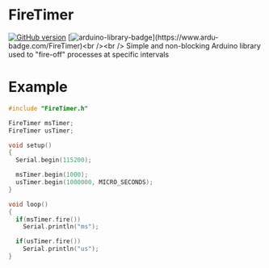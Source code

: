 # FireTimer
[![GitHub version](https://badge.fury.io/gh/PowerBroker2%2FFireTimer.svg)](https://badge.fury.io/gh/PowerBroker2%2FFireTimer) [![arduino-library-badge](https://www.ardu-badge.com/badge/FireTimer.svg?)](https://www.ardu-badge.com/FireTimer)<br /><br />
Simple and non-blocking Arduino library used to "fire-off" processes at specific intervals

# Example
```C++
#include "FireTimer.h"

FireTimer msTimer;
FireTimer usTimer;

void setup()
{
  Serial.begin(115200);

  msTimer.begin(1000);
  usTimer.begin(1000000, MICRO_SECONDS);
}

void loop()
{
  if(msTimer.fire())
    Serial.println("ms");

  if(usTimer.fire())
    Serial.println("us");
}
```
